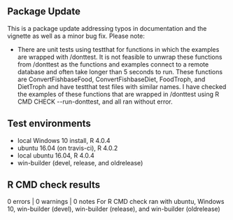 ## Package Update
This is a package update addressing typos in documentation and the vignette as well as a minor bug fix. Please note:

* There are unit tests using testthat for functions in which the examples are wrapped with /donttest. It is not feasible to unwrap these functions from /donttest as the functions and examples connect to a remote database and often take longer than 5 seconds to run. These functions are ConvertFishbaseFood, ConvertFishbaseDiet, FoodTroph, and DietTroph and have testthat test files with similar names. I have checked the examples of these functions that are wrapped in /donttest using R CMD CHECK --run-donttest, and all ran without error.

## Test environments
* local Windows 10 install, R 4.0.4
* ubuntu 16.04 (on travis-ci), R 4.0.2
* local ubuntu 16.04, R 4.0.4
* win-builder (devel, release, and oldrelease)

## R CMD check results
0 errors | 0 warnings | 0 notes
For R CMD check ran with ubuntu, Windows 10, win-builder (devel), win-builder (release), and win-builder (oldrelease)